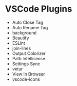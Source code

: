 # VSCode Plugins

* Auto Close Tag
* Auto Rename Tag
* background
* Beautify
* ESLint
* join-lines
* Output Colorizer
* Path Intellisense
* Settings Sync
* vetur
* View In Browser
* vscode-icons




